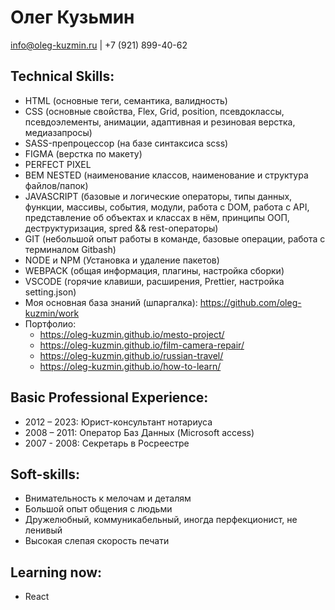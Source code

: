 # Олег Кузьмин

<span>info@oleg-kuzmin.ru</span>
<span>|</span>
<span>+7 (921) 899-40-62</span>

## Technical Skills:

- HTML (основные теги, семантика, валидность)
- CSS (основные свойства, Flex, Grid, position, псевдоклассы, псевдоэлементы, анимации, адаптивная и резиновая верстка, медиазапросы)
- SASS-препроцессор (на базе синтаксиса scss)
- FIGMA (верстка по макету)
- PERFECT PIXEL
- BEM NESTED (наименование классов, наименование и структура файлов/папок)
- JAVASCRIPT (базовые и логические операторы, типы данных, функции, массивы, события, модули, работа с DOM, работа с API, представление об объектах и классах в нём, принципы ООП, деструктуризация, spred && rest-операторы)
- GIT (небольшой опыт работы в команде, базовые операции, работа c терминалом Gitbash)
- NODE и NPM (Установка и удаление пакетов)
- WEBPACK (общая информация, плагины, настройка сборки)
- VSCODE (горячие клавиши, расширения, Prettier, настройка setting.json)
- Моя основная база знаний (шпаргалка): https://github.com/oleg-kuzmin/work
- Портфолио:
  - https://oleg-kuzmin.github.io/mesto-project/
  - https://oleg-kuzmin.github.io/film-camera-repair/
  - https://oleg-kuzmin.github.io/russian-travel/
  - https://oleg-kuzmin.github.io/how-to-learn/

## Basic Professional Experience:

- 2012 – 2023: Юрист-консультант нотариуса
- 2008 – 2011: Оператор Баз Данных (Microsoft access)
- 2007 - 2008: Секретарь в Росреестре

## Soft-skills:

- Внимательность к мелочам и деталям
- Большой опыт общения с людьми
- Дружелюбный, коммуникабельный, иногда перфекционист, не ленивый
- Высокая слепая скорость печати

## Learning now:

- React
